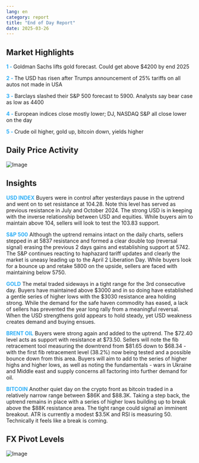 ```yaml
---
lang: en
category: report
title: "End of Day Report"
date: 2025-03-26
---
```



<h2>Market Highlights</h2>
<strong style="color: #2caef7;">1 - </strong> Goldman Sachs lifts gold forecast. Could get above $4200 by end 2025

<strong style="color: #2caef7;">2 - </strong> The USD has risen after Trumps announcement of 25% tariffs on all autos not made in USA

<strong style="color: #2caef7;">3 - </strong> Barclays slashed their S&P 500 forecast to 5900. Analysts say bear case as low as 4400

<strong style="color: #2caef7;">4 - </strong> European indices close mostly lower; DJ, NASDAQ S&P all close lower on the day

<strong style="color: #2caef7;">5 - </strong> Crude oil higher, gold up, bitcoin down, yields higher



<h2>Daily Price Activity</h2>
<img src="https://markleighedu.github.io/img/Mar-2025/26-Mar-2025/price.jpg" alt="Image"/>

<h2>Insights</h2>
<strong style="color: #2caef7;">USD INDEX</strong> Buyers were in control after yesterdays pause in the uptrend and went on to set resistance at 104.28. Note this level has served as previous resistance in July and October 2024. The strong USD is in keeping with the inverse relationship between USD and equities. While buyers aim to maintain above 104, sellers will look to test the 103.83 support. 

<strong style="color: #2caef7;">S&P 500</strong> Although the uptrend remains intact on the daily charts, sellers stepped in at 5837 resistance and formed a clear double top (reversal signal) erasing the previous 2 days gains and establishing support at 5742. The S&P continues reacting to haphazard tariff updates and clearly the market is uneasy leading up to the April 2 Liberation Day. While buyers look for a bounce up and retake 5800 on the upside, sellers are faced with maintaining below 5750.  

<strong style="color: #2caef7;">GOLD</strong> The metal traded sideways in a tight range for the 3rd consecutive day. Buyers have maintained above $3000 and in so doing have established a gentle series of higher lows with the $3030 resistance area holding strong. While the demand for the safe haven commodity has eased, a lack of sellers has prevented the year long rally from a meaningful reversal. When the USD strengthens gold appears to hold steady, yet USD weakness creates demand and buying ensues.

<strong style="color: #2caef7;">BRENT OIL</strong> Buyers were strong again and added to the uptrend. The $72.40 level acts as support with resistance at $73.50. Sellers will note the fib retracement tool measuring the downtrend from $81.65 down to $68.34 - with the first fib retracement level (38.2%) now being tested and a possible bounce down from this area. Buyers will aim to add to the series of higher highs and higher lows, as well as noting the fundamentals - wars in Ukraine and Middle east and supply concerns all factoring into further demand for oil.

<strong style="color: #2caef7;">BITCOIN</strong> Another quiet day on the crypto front as bitcoin traded in a relatively narrow range between $86K and $88.3K. Taking a step back, the uptrend remains in place with a series of higher lows building up to break above the $88K resistance area. The tight range could signal an imminent breakout. ATR is currently a modest $3.5K and RSI is measuring 50. Technically it feels like a break is coming.



<h2>FX Pivot Levels</h2>
<img src="https://markleighedu.github.io/img/Mar-2025/26-Mar-2025/pivot.jpg" alt="Image"/>